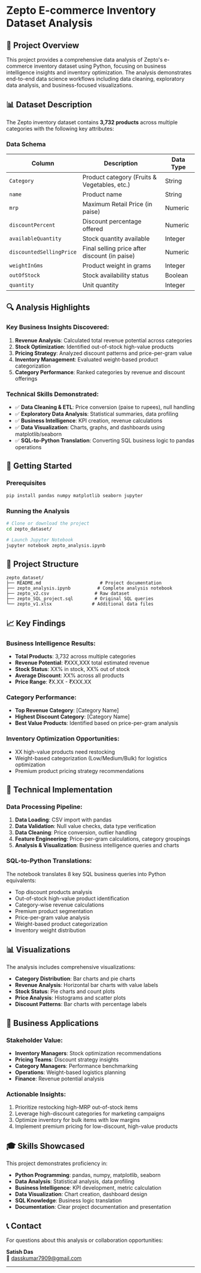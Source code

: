 # Zepto E-commerce Inventory Dataset Analysis


## 🎯 Project Overview

This project provides a comprehensive data analysis of Zepto's e-commerce inventory dataset using Python, focusing on business intelligence insights and inventory optimization. The analysis demonstrates end-to-end data science workflows including data cleaning, exploratory data analysis, and business-focused visualizations.

## 📊 Dataset Description

The Zepto inventory dataset contains **3,732 products** across multiple categories with the following key attributes:

### Data Schema
| Column | Description | Data Type |
|--------|-------------|-----------|
| `Category` | Product category (Fruits & Vegetables, etc.) | String |
| `name` | Product name | String |
| `mrp` | Maximum Retail Price (in paise) | Numeric |
| `discountPercent` | Discount percentage offered | Numeric |
| `availableQuantity` | Stock quantity available | Integer |
| `discountedSellingPrice` | Final selling price after discount (in paise) | Numeric |
| `weightInGms` | Product weight in grams | Integer |
| `outOfStock` | Stock availability status | Boolean |
| `quantity` | Unit quantity | Integer |

## 🔍 Analysis Highlights

### Key Business Insights Discovered:

1. **Revenue Analysis**: Calculated total revenue potential across categories
2. **Stock Optimization**: Identified out-of-stock high-value products
3. **Pricing Strategy**: Analyzed discount patterns and price-per-gram value
4. **Inventory Management**: Evaluated weight-based product categorization
5. **Category Performance**: Ranked categories by revenue and discount offerings

### Technical Skills Demonstrated:

- ✅ **Data Cleaning & ETL**: Price conversion (paise to rupees), null handling
- ✅ **Exploratory Data Analysis**: Statistical summaries, data profiling
- ✅ **Business Intelligence**: KPI creation, revenue calculations
- ✅ **Data Visualization**: Charts, graphs, and dashboards using matplotlib/seaborn
- ✅ **SQL-to-Python Translation**: Converting SQL business logic to pandas operations

## 🚀 Getting Started

### Prerequisites
```bash
pip install pandas numpy matplotlib seaborn jupyter
```

### Running the Analysis
```bash
# Clone or download the project
cd zepto_dataset/

# Launch Jupyter Notebook
jupyter notebook zepto_analysis.ipynb
```

## 📁 Project Structure

```
zepto_dataset/
├── README.md                      # Project documentation
├── zepto_analysis.ipynb          # Complete analysis notebook
├── zepto_v2.csv                 # Raw dataset
├── zepto_SQL_project.sql        # Original SQL queries
└── zepto_v1.xlsx               # Additional data files
```

## 📈 Key Findings

### Business Intelligence Results:

- **Total Products**: 3,732 across multiple categories
- **Revenue Potential**: ₹XXX,XXX total estimated revenue
- **Stock Status**: XX% in stock, XX% out of stock
- **Average Discount**: XX% across all products
- **Price Range**: ₹X.XX - ₹XXX.XX

### Category Performance:
- **Top Revenue Category**: [Category Name]
- **Highest Discount Category**: [Category Name] 
- **Best Value Products**: Identified based on price-per-gram analysis

### Inventory Optimization Opportunities:
- XX high-value products need restocking
- Weight-based categorization (Low/Medium/Bulk) for logistics optimization
- Premium product pricing strategy recommendations

## 🔧 Technical Implementation

### Data Processing Pipeline:
1. **Data Loading**: CSV import with pandas
2. **Data Validation**: Null value checks, data type verification
3. **Data Cleaning**: Price conversion, outlier handling
4. **Feature Engineering**: Price-per-gram calculations, category groupings
5. **Analysis & Visualization**: Business intelligence queries and charts

### SQL-to-Python Translations:
The notebook translates 8 key SQL business queries into Python equivalents:
- Top discount products analysis
- Out-of-stock high-value product identification
- Category-wise revenue calculations
- Premium product segmentation
- Price-per-gram value analysis
- Weight-based product categorization
- Inventory weight distribution

## 📊 Visualizations

The analysis includes comprehensive visualizations:
- **Category Distribution**: Bar charts and pie charts
- **Revenue Analysis**: Horizontal bar charts with value labels
- **Stock Status**: Pie charts and count plots
- **Price Analysis**: Histograms and scatter plots
- **Discount Patterns**: Bar charts with percentage labels

## 💼 Business Applications

### Stakeholder Value:
- **Inventory Managers**: Stock optimization recommendations
- **Pricing Teams**: Discount strategy insights  
- **Category Managers**: Performance benchmarking
- **Operations**: Weight-based logistics planning
- **Finance**: Revenue potential analysis

### Actionable Insights:
1. Prioritize restocking high-MRP out-of-stock items
2. Leverage high-discount categories for marketing campaigns
3. Optimize inventory for bulk items with low margins
4. Implement premium pricing for low-discount, high-value products

## 🎓 Skills Showcased

This project demonstrates proficiency in:
- **Python Programming**: pandas, numpy, matplotlib, seaborn
- **Data Analysis**: Statistical analysis, data profiling
- **Business Intelligence**: KPI development, metric calculation
- **Data Visualization**: Chart creation, dashboard design
- **SQL Knowledge**: Business logic translation
- **Documentation**: Clear project documentation and presentation

## 📞 Contact

For questions about this analysis or collaboration opportunities:

**Satish Das**  
📧 dasskumar7909@gmail.com  

---